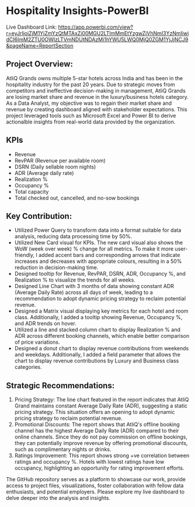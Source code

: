 # Hospitality Insights-PowerBI

Live Dashboard Link: https://app.powerbi.com/view?r=eyJrIjoiZjM1YjZmYzQtMTAxZi00MGU2LTlmMmEtYzgwZjVhNmI3YzNmIiwidCI6ImM2ZTU0OWIzLTVmNDUtNDAzMi1hYWU5LWQ0MjQ0ZGM1YjJjNCJ9&pageName=ReportSection

## Project Overview:
AtliQ Grands owns multiple 5-star hotels across India and has been in the hospitality industry for the past 20 years. Due to strategic moves from competitors and ineffective decision-making in management, AtliQ Grands are losing market share and revenue in the luxury/business hotels category. As a Data Analyst, my objective was to regain their market share and revenue by creating dashboard aligned with stakeholder expectations. This project leveraged tools such as Microsoft Excel and Power BI to derive actionalble insights from real-world data provided by the organization.

## KPIs
- Revenue
- RevPAR (Revenue per available room)
- DSRN (Daily sellable room nights)
- ADR (Average daily rate)
- Realization %
- Occupancy %
- Total capacity
- Total checked out, cancelled, and no-sow bookings

## Key Contribution:
- Utilized Power Query to transform data into a format suitable for data analysis, reducing data processing time by 50%.
- Utilized New Card visual for KPIs. The new card visual also shows the WoW (week over week) % change for all metrics. To make it more user-friendly, I added accent bars and corresponding arrows that indicate increases and decreases with appropriate colours, resulting in a 50% reduction in decision-making time.
- Designed tooltip for Revenue, RevPAR, DSRN, ADR, Occupancy %, and Realization % to visualize the trends for all weeks.
- Designed Line Chart with 3 months of data showing constant ADR (Average Daily Rate) across all days of week, leading to a recommendation to adopt dynamic pricing strategy to reclaim potential revenue.
- Designed a Matrix visual displaying key metrics for each hotel and room class. Additionally, I added a tooltip showing Revenue, Occupancy %, and ADR trends on hover.
- Utilized a line and stacked column chart to display Realization % and ADR across different booking channels, which enable better comparison of price variations.
- Designed a donut chart to display revenue contributions from weekends and weekdays. Additionally, I added a field parameter that allows the chart to display revenue contributions by Luxury and Business class categories.

## Strategic Recommendations:
1. Pricing Strategy: The line chart featured in the report indicates that AtliQ Grand maintains constant Average Daily Rate (ADR), suggesting a static pricing strategy. This situation offers an opening to adopt dynamic pricing strategy to reclaim potential revenue.
2. Promotional Discounts: The report shows that AtliQ's offline booking channel has the highest Average Daily Rate (ADR) compared to their online channels. Since they do not pay commission on offline bookings, they can potentially improve revenue by offering promotional discounts, such as complimentary nights or drinks.
3. Ratings Improvement: This report shows strong +ve correlation between ratings and occupancy %. Hotels with lowest ratings have low occupancy, highlighting an opportunity for rating improvement efforts.

The GitHub repository serves as a platform to showcase our work, provide access to project files, visualizations, foster collaboration with fellow data enthusiasts, and potential employers. Please explore my live dashboard to delve deeper into the analysis and insights.



